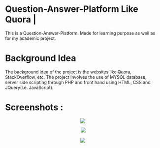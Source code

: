 


# Question-Answer-Platform Like Quora | 
This is a Question-Answer-Platform. 
Made for learning purpose as well as for my academic project.

# Background Idea
The background idea of the project is the websites like Quora, StackOverflow, etc. The project involves the use of MYSQL database, server side scripting through PHP and front hand using HTML, CSS and JQuery(i.e. JavaScript).

# Screenshots :
<p align = "center">
 <img src="https://user-images.githubusercontent.com/68363290/132544784-020228b2-4e54-4c3f-84a7-5840e6f38f67.JPG">
 </p>
<p align="center">
  <img src="https://user-images.githubusercontent.com/68363290/132544960-f790fd43-f665-4448-add5-1f2e9e56a70d.JPG">
</p>
<p align = "center">
 <img src="https://user-images.githubusercontent.com/68363290/132545000-69c18811-cd05-486a-a04a-b463df0484bf.JPG">
 </p>


 
